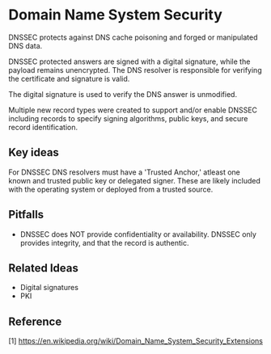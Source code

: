 # Domain Name System Security

DNSSEC protects against DNS cache poisoning and forged or manipulated DNS data.

DNSSEC protected answers are signed with a digital signature, while the payload remains unencrypted. The DNS resolver is responsible for verifying the certificate and signature is valid. 

The digital signature is used to verify the DNS answer is unmodified.

Multiple new record types were created to support and/or enable DNSSEC including records to specify signing algorithms, public keys, and secure record identification.

## Key ideas

For DNSSEC DNS resolvers must have a 'Trusted Anchor,' atleast one known and trusted public key or delegated signer. These are likely included with the operating system or deployed from a trusted source.

## Pitfalls

* DNSSEC does NOT provide confidentiality or availability. DNSSEC only provides integrity, and that the record is authentic.

## Related Ideas

* Digital signatures
* PKI

## Reference

[1] https://en.wikipedia.org/wiki/Domain_Name_System_Security_Extensions